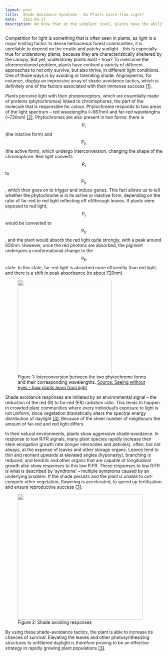 ```yaml
---
layout: post
title:  Shade Avoidance Syndrome - Do Plants Learn from Light?
date:   2021-06-17
description: We know that at the simplest level, plants have the ability to grow towards the light, but how do they do this? What environmental cues are they capable of sensing and what do they use this information for?
---
```


Competition for light is something that is often seen in plants, as light is a major limiting factor. In dense herbaceous forest communities, it is unreliable to depend on the erratic and patchy sunlight – this is especially true for understorey plants, because they are characteristically sheltered by the canopy. But yet, understorey plants exist – how? To overcome the aforementioned problem, plants have evolved a variety of different approaches to not only survive, but also thrive, in different light conditions. One of those ways is by avoiding or tolerating shade. Angiosperms, for instance, display an impressive array of shade-avoidance tactics, which is definitely one of the factors associated with their immense success [[1]](https://doi.org/10.1046/j.1365-3040.1997.d01-104.x).

Plants perceive light with their photoreceptors, which are essentially made of proteins (phytochromes) linked to chromophores, the part of the molecule that is responsible for colour. Phytochrome responds to two areas of the light spectrum – red wavelengths (~667nm) and far-red wavelengths (~730nm) [[2]](https://www.indefenseofplants.com/blog/2017/7/8/how-plants-perceive-light). Phytochromes are also present in two forms: there is $$\text{P}_{\text{r}}$$ (the inactive form) and $$\text{P}_{\text{fr}}$$ (the active form), which undergo interconversion, changing the shape of the chromophore. Red light converts $$\text{P}_{\text{r}}$$ to $$\text{P}_{\text{fr}}$$, which then goes on to trigger and induce genes. This fact allows us to tell whether the phytochrome is in its active or inactive form, depending on the ratio of far-red to red light reflecting off of/through leaves. If plants were exposed to red light, $$\text{P}_{\text{r}}$$ would be converted to $$\text{P}_{\text{fr}}$$, and the plant would absorb the red light quite strongly, with a peak around 650nm. However, once the red photons are absorbed, the pigment undergoes a conformational change to the $$\text{P}_{\text{fr}}$$ state. In this state, far-red light is absorbed more efficiently than red light, and there is a shift in peak absorbance (to about 720nm). 

<div class="container">
<div class="row">
<div class="col">
<figure class="text-center">
  <img class="img-fluid rounded" src="{{ site.baseurl }}/assets/img/Shade_Avoidance_F1.png" width="300" class="center-block">
  <figcaption class="figure-caption">  Figure 1: Interconversion between the two phytochrome forms and their corresponding wavelengths.
<a href="http://intobiology.org.uk/seeing-without-eyes-how-plants-learn-from-light" target="blank">Source: Seeing without eyes - how plants learn from light </a> 
 </figcaption>
</figure>
</div>
</div>
</div>

Shade avoidance responses are initiated by an environmental signal – the reduction of the red (R) to far-red (FR) radiation ratio. This tends to happen in crowded plant communities where every individual’s exposure to light is not uniform, since vegetation dramatically alters the spectral energy distribution of daylight [[3]](https://doi.org/10.1093/aob/mci165). Because of the sheer number of neighbours the amount of far-red and red light differs.

In their natural environments, plants show aggressive shade-avoidance. In response to low R:FR signals, many plant species rapidly increase their stem elongation growth rate (longer internodes and petioles), often, but not always, at the expense of leaves and other storage organs. Leaves tend to thin and reorient upwards at elevated angles (hyponasty), branching is reduced, and tendrils and other organs that are capable of longitudinal growth also show responses to this low R:FR. These responses to low R:FR is what is described by ‘syndrome’ – multiple symptoms caused by an underlying problem. If the shade persists and the plant is unable to out-compete other vegetation, flowering is accelerated, to speed up fertilization and ensure reproductive success [[3]](https://doi.org/10.1093/aob/mci165).

<div class="container">
<div class="row">
<div class="col">
<figure class="text-center">
  <img class="img-fluid rounded" src="{{ site.baseurl }}/assets/img/Shade_Avoidance_F2.png" width="400" class="center-block">
  <figcaption class="figure-caption"> Figure 2: Shade avoiding responses </figcaption>
</figure>
</div>
</div>
</div>

By using these shade-avoidance tactics, the plant is able to increase its chances of survival. Elevating the leaves and other photosynthesizing structures to unfiltered daylight is therefore proving to be an effective strategy in rapidly growing plant populations [[3]](https://doi.org/10.1093/aob/mci165).

